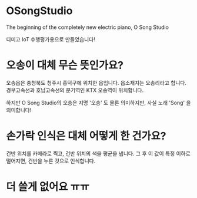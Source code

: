 # OSongStudio
The beginning of the completely new electric piano, O Song Studio

디미고 IoT 수행평가용으로 만들었습니다!

# 오송이 대체 무슨 뜻인가요?
오송읍은 충청북도 청주시 흥덕구에 위치한 읍입니다. 읍소재지는 오송리라고 합니다.
경부고속선과 호남고속선의 분기역인 KTX 오송역이 위치합니다. 

하지만 O Song Studio의 오송은 지명 '오송' 도 물론 의미하지만, 사실 노래 'Song' 을 의미합니다!

# 손가락 인식은 대체 어떻게 한 건가요?
건반 위치를 카메라로 찍고, 건반 위치의 색을 평균을 냅니다. 그 후 이 값이 특정 이하로 떨어지면, 건반을 누른 것으로 인식합니다.

# 더 쓸게 없어요 ㅠㅠ

